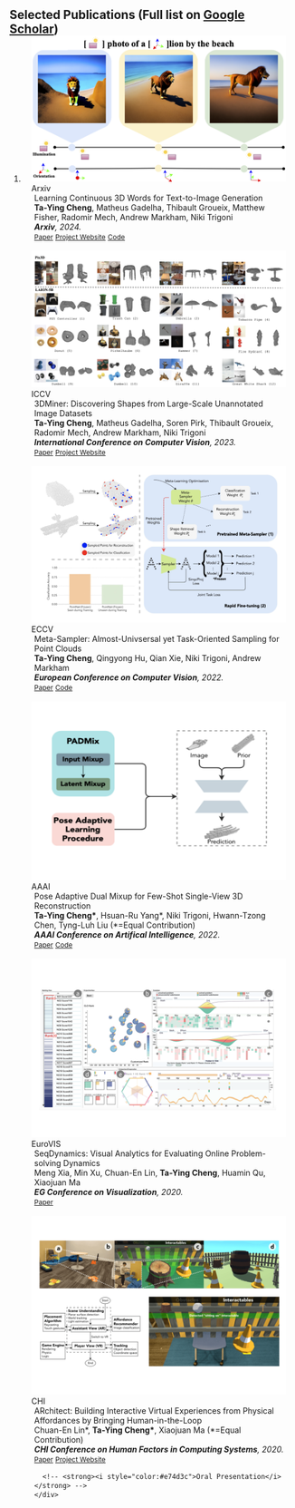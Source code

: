 <h2 id="publications" style="margin: 2px 0px -15px;">Selected Publications (Full list on <a href="https://scholar.google.com/citations?user=onX3k7kAAAAJ&hl=en">Google Scholar</a>)</h2> 

<div class="publications">
<ol class="bibliography">

<li>
<div class="pub-row">

  <div class="col-sm-3 abbr" style="position: relative;padding-right: 15px;padding-left: 15px;">
    <img src="assets/img/paper_teasers/C3dW.png" class="teaser img-fluid z-depth-1">
    <abbr class="badge">Arxiv</abbr>
  </div>

  <div class="col-sm-9" style="position: relative;padding-right: 15px;padding-left: 20px;">
    <div class="title">Learning Continuous 3D Words for Text-to-Image Generation</div>
    <div class="author"><strong>Ta-Ying Cheng</strong>, Matheus Gadelha, Thibault Groueix, Matthew Fisher, Radomir Mech, Andrew Markham, Niki Trigoni</div>
    <div class="periodical"><em><strong>Arxiv</strong>, 2024.</em></div>
    <div class="links">
      <a href="https://ttchengab.github.io/continuous_3d_words/c3d_words.pdf" class="btn btn-sm z-depth-0" role="button" target="_blank" style="font-size:12px;">Paper</a>
      <a href="https://ttchengab.github.io/continuous_3d_words/" class="btn btn-sm z-depth-0" role="button" target="_blank" style="font-size:12px;">Project Website</a>
      <a href="https://github.com/ttchengab/continuous_3d_words_code/" class="btn btn-sm z-depth-0" role="button" target="_blank" style="font-size:12px;">Code</a>
      <!-- <a href="https://arxiv.org/pdf/2002.10211.pdf" class="btn btn-sm z-depth-0" role="button" target="_blank" style="font-size:12px;">PDF</a>
      <a href="https://github.com/yaoyao-liu/mnemonics" class="btn btn-sm z-depth-0" role="button" target="_blank" style="font-size:12px;">Code</a>
      <a href="https://class-il.mpi-inf.mpg.de/mnemonics/" class="btn btn-sm z-depth-0" role="button" target="_blank" style="font-size:12px;">Project Page</a>
      <a href="https://dblp.uni-trier.de/rec/conf/cvpr/LiuSLSS20.html?view=bibtex" class="btn btn-sm z-depth-0" role="button" target="_blank" style="font-size:12px;">BibTex</a>
      <strong><i style="color:#e74d3c">Oral Presentation</i></strong> -->
    </div>
  </div>

</div>
<br>
  
<div class="pub-row">

  <div class="col-sm-3 abbr" style="position: relative;padding-right: 15px;padding-left: 15px;">
    <img src="assets/img/paper_teasers/3Dminer.png" class="teaser img-fluid z-depth-1">
    <abbr class="badge">ICCV</abbr>
  </div>

  <div class="col-sm-9" style="position: relative;padding-right: 15px;padding-left: 20px;">
    <div class="title">3DMiner: Discovering Shapes from Large-Scale Unannotated Image Datasets</div>
    <div class="author"><strong>Ta-Ying Cheng</strong>, Matheus Gadelha, Soren Pirk, Thibault Groueix, Radomir Mech, Andrew Markham, Niki Trigoni</div>
    <div class="periodical"><em><strong>International Conference on Computer Vision</strong>, 2023.</em></div>
    <div class="links">
      <a href="https://openaccess.thecvf.com/content/ICCV2023/papers/Cheng_3DMiner_Discovering_Shapes_from_Large-Scale_Unannotated_Image_Datasets_ICCV_2023_paper.pdf" class="btn btn-sm z-depth-0" role="button" target="_blank" style="font-size:12px;">Paper</a>
      <a href="http://ttchengab.github.io/3dminerOfficial/" class="btn btn-sm z-depth-0" role="button" target="_blank" style="font-size:12px;">Project Website</a>
      <!-- <a href="https://arxiv.org/pdf/2002.10211.pdf" class="btn btn-sm z-depth-0" role="button" target="_blank" style="font-size:12px;">PDF</a>
      <a href="https://github.com/yaoyao-liu/mnemonics" class="btn btn-sm z-depth-0" role="button" target="_blank" style="font-size:12px;">Code</a>
      <a href="https://class-il.mpi-inf.mpg.de/mnemonics/" class="btn btn-sm z-depth-0" role="button" target="_blank" style="font-size:12px;">Project Page</a>
      <a href="https://dblp.uni-trier.de/rec/conf/cvpr/LiuSLSS20.html?view=bibtex" class="btn btn-sm z-depth-0" role="button" target="_blank" style="font-size:12px;">BibTex</a>
      <strong><i style="color:#e74d3c">Oral Presentation</i></strong> -->
    </div>
  </div>

</div>
<br>
<div class="pub-row">

  <div class="col-sm-3 abbr" style="position: relative;padding-right: 15px;padding-left: 15px;">
    <img src="assets/img/paper_teasers/metasampler.png" class="teaser img-fluid z-depth-1">
    <abbr class="badge">ECCV</abbr>
  </div>

  <div class="col-sm-9" style="position: relative;padding-right: 15px;padding-left: 20px;">
    <div class="title">Meta-Sampler: Almost-Univsersal yet Task-Oriented Sampling for Point Clouds</div>
    <div class="author"><strong>Ta-Ying Cheng</strong>, Qingyong Hu, Qian Xie, Niki Trigoni, Andrew Markham</div>
    <div class="periodical"><em><strong>European Conference on Computer Vision</strong>, 2022.</em></div>
    <div class="links">
      <a href="https://link.springer.com/chapter/10.1007/978-3-031-20086-1_40" class="btn btn-sm z-depth-0" role="button" target="_blank" style="font-size:12px;">Paper</a>
      <a href="https://github.com/ttchengab/MetaSampler" class="btn btn-sm z-depth-0" role="button" target="_blank" style="font-size:12px;">Code</a>
      <!-- <strong><i style="color:#e74d3c">Oral Presentation</i></strong> -->
    </div>
  </div>

</div>


<br>
<div class="pub-row">

  <div class="col-sm-3 abbr" style="position: relative;padding-right: 15px;padding-left: 15px;">
    <img src="assets/img/paper_teasers/padmix.png" class="teaser img-fluid z-depth-1">
    <abbr class="badge">AAAI</abbr>
  </div>

  <div class="col-sm-9" style="position: relative;padding-right: 15px;padding-left: 20px;">
    <div class="title">Pose Adaptive Dual Mixup for Few-Shot Single-View 3D Reconstruction</div>
    <div class="author"><strong>Ta-Ying Cheng*</strong>, Hsuan-Ru Yang*, Niki Trigoni, Hwann-Tzong Chen, Tyng-Luh Liu (*=Equal Contribution)</div>
    <div class="periodical"><em><strong>AAAI Conference on Artifical Intelligence</strong>, 2022.</em></div>
    <div class="links">
      <a href="https://arxiv.org/abs/2112.12484" class="btn btn-sm z-depth-0" role="button" target="_blank" style="font-size:12px;">Paper</a>
      <a href="https://github.com/ttchengab/PADMix" class="btn btn-sm z-depth-0" role="button" target="_blank" style="font-size:12px;">Code</a>
      <!-- <strong><i style="color:#e74d3c">Oral Presentation</i></strong> -->
    </div>
  </div>

</div>

<br>
<div class="pub-row">

  <div class="col-sm-3 abbr" style="position: relative;padding-right: 15px;padding-left: 15px;">
    <img src="assets/img/paper_teasers/seqdynamics.png" class="teaser img-fluid z-depth-1">
    <abbr class="badge">EuroVIS</abbr>
  </div>

  <div class="col-sm-9" style="position: relative;padding-right: 15px;padding-left: 20px;">
    <div class="title">SeqDynamics: Visual Analytics for Evaluating Online Problem-solving Dynamics</div>
    <div class="author">Meng Xia, Min Xu, Chuan-En Lin, <strong>Ta-Ying Cheng</strong>, Huamin Qu, Xiaojuan Ma</div>
    <div class="periodical"><em><strong>EG Conference on Visualization</strong>, 2020.</em></div>
    <div class="links">
      <a href="https://www.xiameng.org/EuroVIS2020_SeqDynamics.pdf" class="btn btn-sm z-depth-0" role="button" target="_blank" style="font-size:12px;">Paper</a>
      <!-- <strong><i style="color:#e74d3c">Oral Presentation</i></strong> -->
    </div>
  </div>

</div>

<br>
<div class="pub-row">

  <div class="col-sm-3 abbr" style="position: relative;padding-right: 15px;padding-left: 15px;">
    <img src="assets/img/paper_teasers/architect.png" class="teaser img-fluid z-depth-1">
    <abbr class="badge">CHI</abbr>
  </div>

  <div class="col-sm-9" style="position: relative;padding-right: 15px;padding-left: 20px;">
    <div class="title">ARchitect: Building Interactive Virtual Experiences from Physical Affordances by Bringing Human-in-the-Loop</div>
    <div class="author">Chuan-En Lin*, <strong>Ta-Ying Cheng*</strong>, Xiaojuan Ma (*=Equal Contribution)</div>
    <div class="periodical"><em><strong>CHI Conference on Human Factors in Computing Systems</strong>, 2020.</em></div>
    <div class="links">
      <a href="https://chuanenlin.com/papers/architect-chi2020.pdf" class="btn btn-sm z-depth-0" role="button" target="_blank" style="font-size:12px;">Paper</a>
      <a href="https://chuanenlin.com/architect/" class="btn btn-sm z-depth-0" role="button" target="_blank" style="font-size:12px;">Project Website</a>

      <!-- <strong><i style="color:#e74d3c">Oral Presentation</i></strong> -->
    </div>
  </div>

</div>


</li>

<br>

</ol>
</div>
